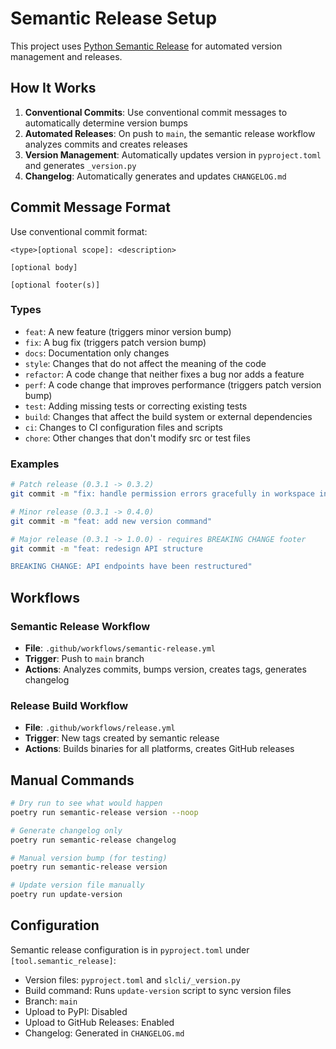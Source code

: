 # Semantic Release Setup

This project uses [Python Semantic Release](https://python-semantic-release.readthedocs.io/) for automated version management and releases.

## How It Works

1. **Conventional Commits**: Use conventional commit messages to automatically determine version bumps
2. **Automated Releases**: On push to `main`, the semantic release workflow analyzes commits and creates releases
3. **Version Management**: Automatically updates version in `pyproject.toml` and generates `_version.py`
4. **Changelog**: Automatically generates and updates `CHANGELOG.md`

## Commit Message Format

Use conventional commit format:

```
<type>[optional scope]: <description>

[optional body]

[optional footer(s)]
```

### Types

- `feat`: A new feature (triggers minor version bump)
- `fix`: A bug fix (triggers patch version bump)
- `docs`: Documentation only changes
- `style`: Changes that do not affect the meaning of the code
- `refactor`: A code change that neither fixes a bug nor adds a feature
- `perf`: A code change that improves performance (triggers patch version bump)
- `test`: Adding missing tests or correcting existing tests
- `build`: Changes that affect the build system or external dependencies
- `ci`: Changes to CI configuration files and scripts
- `chore`: Other changes that don't modify src or test files

### Examples

```bash
# Patch release (0.3.1 -> 0.3.2)
git commit -m "fix: handle permission errors gracefully in workspace info"

# Minor release (0.3.1 -> 0.4.0)
git commit -m "feat: add new version command"

# Major release (0.3.1 -> 1.0.0) - requires BREAKING CHANGE footer
git commit -m "feat: redesign API structure

BREAKING CHANGE: API endpoints have been restructured"
```

## Workflows

### Semantic Release Workflow
- **File**: `.github/workflows/semantic-release.yml`
- **Trigger**: Push to `main` branch
- **Actions**: Analyzes commits, bumps version, creates tags, generates changelog

### Release Build Workflow
- **File**: `.github/workflows/release.yml`
- **Trigger**: New tags created by semantic release
- **Actions**: Builds binaries for all platforms, creates GitHub releases

## Manual Commands

```bash
# Dry run to see what would happen
poetry run semantic-release version --noop

# Generate changelog only
poetry run semantic-release changelog

# Manual version bump (for testing)
poetry run semantic-release version

# Update version file manually
poetry run update-version
```

## Configuration

Semantic release configuration is in `pyproject.toml` under `[tool.semantic_release]`:

- Version files: `pyproject.toml` and `slcli/_version.py`
- Build command: Runs `update-version` script to sync version files
- Branch: `main`
- Upload to PyPI: Disabled
- Upload to GitHub Releases: Enabled
- Changelog: Generated in `CHANGELOG.md`

